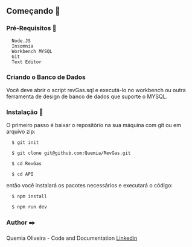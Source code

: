 ## Começando :rocket:


### Pré-Requisitos :page_with_curl:

```shell
  Node.JS
  Insomnia
  Workbench MYSQL
  Git
  Text Editor
```

### Criando o Banco de Dados

  Você deve abrir o script revGas.sql e executá-lo no workbench ou outra ferramenta de design de banco de dados que suporte o MYSQL.


### Instalação :wrench:

O primeiro passo é baixar o repositório na sua máquina com git ou em arquivo zip:

```shell
  $ git init

  $ git clone git@github.com:Quemia/RevGas.git

  $ cd RevGas

  $ cd API
```

então você instalará os pacotes necessários e executará o código:

```shell
  $ npm install

  $ npm run dev
```


### Author :black_nib:
Quemia Oliveira - Code and Documentation [Linkedin](https://www.linkedin.com/in/quemia-caroline-alves-de-oliveira-635042209/)
